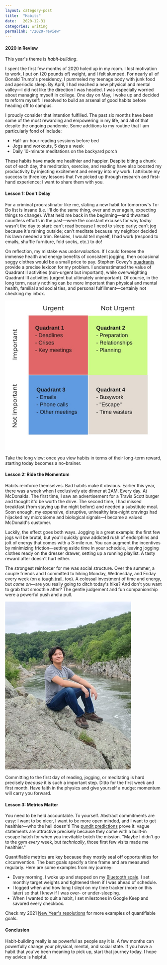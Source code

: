 ```yaml
---
layout: category-post
title:  "Habits"
date:   2020-12-31
categories: writing
permalink: "/2020-review"
---
```


#### 2020 in Review

This year's theme is *habit-building*.

I spent the first few months of 2020 holed up in my room. I lost motivation to work, I put on (20 pounds of) weight, and I felt slumped. For nearly all of Donald Trump's presidency, I pummeled my teenage body with junk food and aperiodic sleep. By April, I had reached a new physical and mental valley—I did not like the direction I was headed. I was especially worried about managing myself in college. One day on May, I woke up and decided to reform myself: I resolved to build an arsenal of good habits before heading off to campus.

I proudly consider that intention fulfilled. The past six months have been some of the most rewarding and empowering in my life, and all of that despite the ongoing pandemic. Some additions to my routine that I am particularly fond of include:
- Half-an-hour reading sessions before bed
- Jogs and workouts, 5 days a week
- Daily 10-minute meditations on the backyard porch

These habits have made me healthier and happier. Despite biting a chunk out of each day, the meditation, exercise, and reading have also boosted my productivity by injecting excitement and energy into my work. I attribute my success to three key lessons that I've picked up through research and first-hand experience; I want to share them with you.

#### Lesson 1: Don't Delay

For a criminal procrastinator like me, slating a new habit for tomorrow's To-Do list is insane (i.e. I'll do the same thing, over and over again, expecting things to change). What held me back in the beginning—and thwarted countless efforts in the past—were the constant excuses for why *today* wasn't the day to start: can't read because I need to sleep early; can't jog because it's raining outside; can't meditate because my neighbor decided his lawn needed a trim. Besides, I would tell myself, I had work (respond to emails, shuffle furniture, fold socks, etc.) to do!

On reflection, my mistake was *undervaluation*. If I could foresee the immense health and energy benefits of consistent jogging, then occasional soggy clothes would be a small price to pay. Stephen Covey's [quadrants](https://www.bishophouse.com/wp-content/uploads/2013/02/Effective-Personal-Management-with-Covey-The-4-Quads.pdf) provide a precise lexicon for my problem. I underestimated the value of Quadrant II activities (non-urgent but important), while overweighting Quadrant III activities (urgent but ultimately unimportant). Of course, in the long term, nearly nothing can be more important than physical and mental health, familial and social ties, and personal fulfillment—certainly not checking my inbox.

![](/resources/quadrants.jpg)

Take the long view: once you view habits in terms of their long-term reward, starting today becomes a no-brainer.

#### Lesson 2: Ride the Momentum

Habits reinforce themselves. Bad habits make it obvious. Earlier this year, there was a week when I exclusively ate dinner at 2AM. Every day. At McDonalds. The first time, I saw an advertisement for a Travis Scott burger and thought it'd be worth the drive. The second time, I had missed breakfast (from staying up the night before) and needed a substitute meal. Soon enough, my expensive, disruptive, unhealthy late-night cravings had hijacked my microbiome and biological signals—I became a valued McDonald's customer.

Luckily, the effect goes both ways. Jogging is a great example: the first few jogs will be brutal, but you'll quickly grow addicted rush of endorphins and jolt of energy that comes with a 3-mile run. You can augment the incentives by minimizing friction—setting aside time in your schedule, leaving jogging clothes ready on the dresser drawer, setting up a running playlist. A tasty reward after doesn't hurt either.

The strongest reinforcer for me was social structure. Over the summer, a couple friends and I committed to hiking Monday, Wednesday, and Friday every week (on a [tough trail](https://www.nps.gov/choh/planyourvisit/billy-goat-trail.htm), too). A colossal investment of time and energy, but *come on*—are you really going to ditch today's hike? And don't you want to grab that smoothie after? The gentle judgement and fun companionship were a powerful push and a pull.

![](/resources/hiking.jpg)

Committing to the first day of reading, jogging, or meditating is hard precisely *because* it is such a important step. Ditto for the first week and first month. Have faith in the physics and give yourself a nudge: momentum will carry you forward.

#### Lesson 3: Metrics Matter

You need to be held accountable. To yourself. Abstract commitments are easy: I want to be nicer, I want to be more open minded, and I want to get healthier—who the hell doesn't! The [pundit predictions](https://www.washingtonpost.com/news/monkey-cage/wp/2015/09/30/pundits-are-regularly-outpredicted-by-people-youve-never-heard-of-heres-how-to-change-that/) prove it: vague statements are attractive precisely because they come with a built-in escape hatch for when you inevitable botch the mission. "Maybe I didn't go to the gym *every* week, but *technically*, those first few visits made me healthier."

Quantifiable metrics are key because they mostly seal off opportunities for circumvention. The best goals specify a time frame and are measured regularly. Here are some examples from my journey:

- Every morning, I woke up and stepped on my [Bluetooth scale](https://www.amazon.com/YUNMAI-Compact-Bluetooth-Scale-Weight/dp/B08C93W6Y7/ref=asc_df_B08C93W6Y7/?tag=hyprod-20&linkCode=df0&hvadid=475751157814&hvpos=&hvnetw=g&hvrand=9472119311201818737&hvpone=&hvptwo=&hvqmt=&hvdev=c&hvdvcmdl=&hvlocint=&hvlocphy=9007784&hvtargid=pla-1281800189472&psc=1). I set monthly target weights and tightened them if I was ahead of schedule.
- I logged when and how long I slept on my time tracker (more on this later) so that I knew if I was over- or under-sleeping.
- When I wanted to quit a habit, I set milestones in Google Keep and savored every checkbox.

Check my 2021 [New Year's resolutions](https://peterzhang.info/2021-resolutions) for more examples of quantifiable goals.

#### Conclusion

Habit-building really is as powerful as people say it is. A few months can powerfully change your physical, mental, and social state. If you have a habit that you've been meaning to pick up, start that journey today. I hope my advice is helpful.